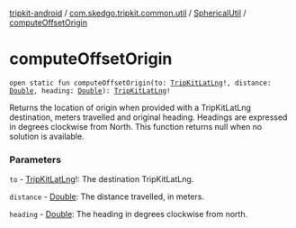 [tripkit-android](../../index.md) / [com.skedgo.tripkit.common.util](../index.md) / [SphericalUtil](index.md) / [computeOffsetOrigin](./compute-offset-origin.md)

# computeOffsetOrigin

`open static fun computeOffsetOrigin(to: `[`TripKitLatLng`](../-trip-kit-lat-lng/index.md)`!, distance: `[`Double`](https://kotlinlang.org/api/latest/jvm/stdlib/kotlin/-double/index.html)`, heading: `[`Double`](https://kotlinlang.org/api/latest/jvm/stdlib/kotlin/-double/index.html)`): `[`TripKitLatLng`](../-trip-kit-lat-lng/index.md)`!`

Returns the location of origin when provided with a TripKitLatLng destination, meters travelled and original heading. Headings are expressed in degrees clockwise from North. This function returns null when no solution is available.

### Parameters

`to` - [TripKitLatLng](../-trip-kit-lat-lng/index.md)!: The destination TripKitLatLng.

`distance` - [Double](https://kotlinlang.org/api/latest/jvm/stdlib/kotlin/-double/index.html): The distance travelled, in meters.

`heading` - [Double](https://kotlinlang.org/api/latest/jvm/stdlib/kotlin/-double/index.html): The heading in degrees clockwise from north.